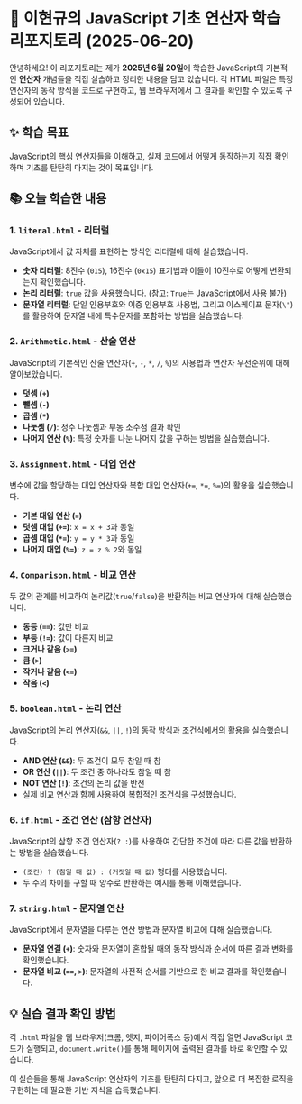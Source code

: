 # 🚀 이현규의 JavaScript 기초 연산자 학습 리포지토리 (2025-06-20)

안녕하세요! 이 리포지토리는 제가 **2025년 6월 20일**에 학습한 JavaScript의 기본적인 **연산자** 개념들을 직접 실습하고 정리한 내용을 담고 있습니다. 각 HTML 파일은 특정 연산자의 동작 방식을 코드로 구현하고, 웹 브라우저에서 그 결과를 확인할 수 있도록 구성되어 있습니다.

## ✨ 학습 목표

JavaScript의 핵심 연산자들을 이해하고, 실제 코드에서 어떻게 동작하는지 직접 확인하며 기초를 탄탄히 다지는 것이 목표입니다.

## 📚 오늘 학습한 내용

### 1. `literal.html` - 리터럴
JavaScript에서 값 자체를 표현하는 방식인 리터럴에 대해 실습했습니다.
* **숫자 리터럴**: 8진수 (`015`), 16진수 (`0x15`) 표기법과 이들이 10진수로 어떻게 변환되는지 확인했습니다.
* **논리 리터럴**: `true` 값을 사용했습니다. (참고: `True`는 JavaScript에서 사용 불가)
* **문자열 리터럴**: 단일 인용부호와 이중 인용부호 사용법, 그리고 이스케이프 문자(`\"`)를 활용하여 문자열 내에 특수문자를 포함하는 방법을 실습했습니다.

### 2. `Arithmetic.html` - 산술 연산
JavaScript의 기본적인 산술 연산자(`+`, `-`, `*`, `/`, `%`)의 사용법과 연산자 우선순위에 대해 알아보았습니다.
* **덧셈 (`+`)**
* **뺄셈 (`-`)**
* **곱셈 (`*`)**
* **나눗셈 (`/`)**: 정수 나눗셈과 부동 소수점 결과 확인
* **나머지 연산 (`%`)**: 특정 숫자를 나눈 나머지 값을 구하는 방법을 실습했습니다.

### 3. `Assignment.html` - 대입 연산
변수에 값을 할당하는 대입 연산자와 복합 대입 연산자(`+=`, `*=`, `%=`)의 활용을 실습했습니다.
* **기본 대입 연산 (`=`)**
* **덧셈 대입 (`+=`)**: `x = x + 3`과 동일
* **곱셈 대입 (`*=`)**: `y = y * 3`과 동일
* **나머지 대입 (`%=`)**: `z = z % 2`와 동일

### 4. `Comparison.html` - 비교 연산
두 값의 관계를 비교하여 논리값(`true`/`false`)을 반환하는 비교 연산자에 대해 실습했습니다.
* **동등 (`==`)**: 값만 비교
* **부등 (`!=`)**: 값이 다른지 비교
* **크거나 같음 (`>=`)**
* **큼 (`>`)**
* **작거나 같음 (`<=`)**
* **작음 (`<`)**

### 5. `boolean.html` - 논리 연산
JavaScript의 논리 연산자(`&&`, `||`, `!`)의 동작 방식과 조건식에서의 활용을 실습했습니다.
* **AND 연산 (`&&`)**: 두 조건이 모두 참일 때 참
* **OR 연산 (`||`)**: 두 조건 중 하나라도 참일 때 참
* **NOT 연산 (`!`)**: 조건의 논리 값을 반전
* 실제 비교 연산과 함께 사용하여 복합적인 조건식을 구성했습니다.

### 6. `if.html` - 조건 연산 (삼항 연산자)
JavaScript의 삼항 조건 연산자(`? :`)를 사용하여 간단한 조건에 따라 다른 값을 반환하는 방법을 실습했습니다.
* `(조건) ? (참일 때 값) : (거짓일 때 값)` 형태를 사용했습니다.
* 두 수의 차이를 구할 때 양수로 반환하는 예시를 통해 이해했습니다.

### 7. `string.html` - 문자열 연산
JavaScript에서 문자열을 다루는 연산 방법과 문자열 비교에 대해 실습했습니다.
* **문자열 연결 (`+`)**: 숫자와 문자열이 혼합될 때의 동작 방식과 순서에 따른 결과 변화를 확인했습니다.
* **문자열 비교 (`==`, `>`)**: 문자열의 사전적 순서를 기반으로 한 비교 결과를 확인했습니다.

## 💡 실습 결과 확인 방법

각 `.html` 파일을 웹 브라우저(크롬, 엣지, 파이어폭스 등)에서 직접 열면 JavaScript 코드가 실행되고, `document.write()`를 통해 페이지에 출력된 결과를 바로 확인할 수 있습니다.

이 실습들을 통해 JavaScript 연산자의 기초를 탄탄히 다지고, 앞으로 더 복잡한 로직을 구현하는 데 필요한 기반 지식을 습득했습니다.
